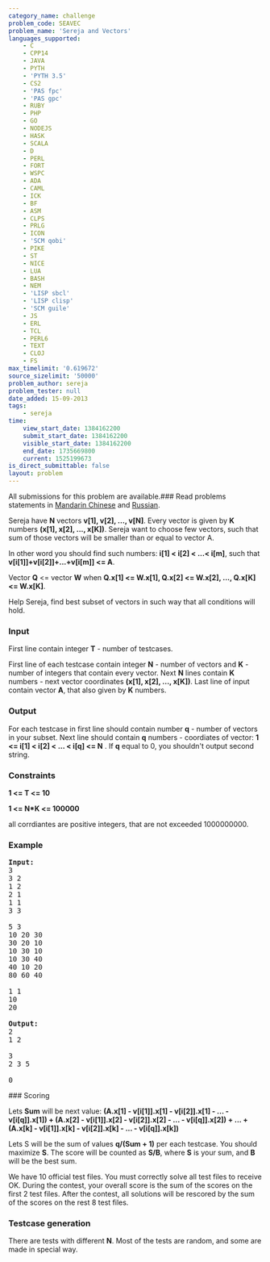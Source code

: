 ```yaml
---
category_name: challenge
problem_code: SEAVEC
problem_name: 'Sereja and Vectors'
languages_supported:
    - C
    - CPP14
    - JAVA
    - PYTH
    - 'PYTH 3.5'
    - CS2
    - 'PAS fpc'
    - 'PAS gpc'
    - RUBY
    - PHP
    - GO
    - NODEJS
    - HASK
    - SCALA
    - D
    - PERL
    - FORT
    - WSPC
    - ADA
    - CAML
    - ICK
    - BF
    - ASM
    - CLPS
    - PRLG
    - ICON
    - 'SCM qobi'
    - PIKE
    - ST
    - NICE
    - LUA
    - BASH
    - NEM
    - 'LISP sbcl'
    - 'LISP clisp'
    - 'SCM guile'
    - JS
    - ERL
    - TCL
    - PERL6
    - TEXT
    - CLOJ
    - FS
max_timelimit: '0.619672'
source_sizelimit: '50000'
problem_author: sereja
problem_tester: null
date_added: 15-09-2013
tags:
    - sereja
time:
    view_start_date: 1384162200
    submit_start_date: 1384162200
    visible_start_date: 1384162200
    end_date: 1735669800
    current: 1525199673
is_direct_submittable: false
layout: problem
---
```

All submissions for this problem are available.###  Read problems statements in [Mandarin Chinese](http://www.codechef.com/download/translated/NOV13/mandarin/SEAVEC.pdf) and [Russian](http://www.codechef.com/download/translated/NOV13/russian/SEAVEC.PDF).

Sereja have **N** vectors **v\[1\], v\[2\], ..., v\[N\]**. Every vector is given by **K** numbers **(x\[1\], x\[2\], ..., x\[K\])**. Sereja want to choose few vectors, such that sum of those vectors will be smaller than or equal to vector A.

In other word you should find such numbers: **i\[1\] < i\[2\] < ...< i\[m\]**, such that **v\[i\[1\]\]+v\[i\[2\]\]+...+v\[i\[m\]\] <= A**.

Vector **Q** <= vector **W** when **Q.x\[1\] <= W.x\[1\], Q.x\[2\] <= W.x\[2\], ..., Q.x\[K\] <= W.x\[K\]**.

Help Sereja, find best subset of vectors in such way that all conditions will hold.

### Input

First line contain integer **T** - number of testcases.

First line of each testcase contain integer **N** - number of vectors and **K** - number of integers that contain every vector. Next **N** lines contain **K** numbers - next vector coordinates **(x\[1\], x\[2\], ..., x\[K\])**. Last line of input contain vector **A**, that also given by **K** numbers.

### Output

For each testcase in first line should contain number **q** - number of vectors in your subset. Next line should contain **q** numbers - coordiates of vector: **1 <= i\[1\] < i\[2\] < ... < i\[q\] <= N** . If **q** equal to 0, you shouldn't output second string.

### Constraints

**1 <= T <= 10**

**1 <= N\*K <= 100000**

all corrdiantes are positive integers, that are not exceeded 1000000000.

### Example

<pre><b>Input:</b>
3
3 2
1 2
2 1
1 1
3 3

5 3
10 20 30
30 20 10
10 30 10
10 30 40
40 10 20
80 60 40

1 1
10
20

<b>Output:</b>
2
1 2

3
2 3 5

0
</pre>### Scoring

Lets **Sum** will be next value: **(A.x\[1\] - v\[i\[1\]\].x\[1\] - v\[i\[2\]\].x\[1\] - ... - v\[i\[q\]\].x\[1\]) + (A.x\[2\] - v\[i\[1\]\].x\[2\] - v\[i\[2\]\].x\[2\] - ... - v\[i\[q\]\].x\[2\]) + ... + (A.x\[k\] - v\[i\[1\]\].x\[k\] - v\[i\[2\]\].x\[k\] - ... - v\[i\[q\]\].x\[k\])**

Lets S will be the sum of values **q/(Sum + 1)** per each testcase. You should maximize **S**.
The score will be counted as **S/B**, where **S** is your sum, and **B** will be the best sum.

We have 10 official test files. You must correctly solve all test files to receive OK. During the contest, your overall score is the sum of the scores on the first 2 test files. After the contest, all solutions will be rescored by the sum of the scores on the rest 8 test files.

### Testcase generation

There are tests with different **N**. Most of the tests are random, and some are made in special way.
